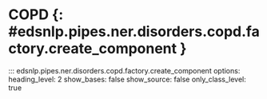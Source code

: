 # COPD {: #edsnlp.pipes.ner.disorders.copd.factory.create_component }

::: edsnlp.pipes.ner.disorders.copd.factory.create_component
    options:
        heading_level: 2
        show_bases: false
        show_source: false
        only_class_level: true
